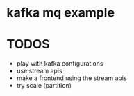 # kafka mq example

# TODOS

- play with kafka configurations
- use stream apis
- make a frontend using the stream apis
- try scale (partition)
